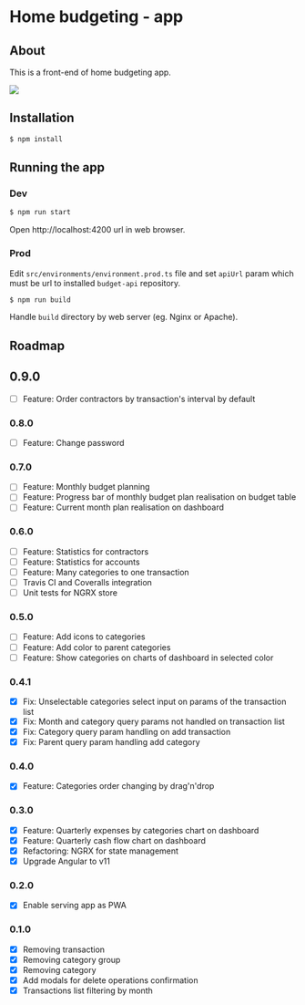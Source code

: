 # Home budgeting - app

## About

This is a front-end of home budgeting app.

![](./docs/preview.png)

## Installation

```bash
$ npm install
```

## Running the app

### Dev

```bash
$ npm run start
```

Open http://localhost:4200 url in web browser.

### Prod

Edit `src/environments/environment.prod.ts` file and set `apiUrl` param which must be url to installed `budget-api` repository.

```bash
$ npm run build
```

Handle `build` directory by web server (eg. Nginx or Apache).

## Roadmap

## 0.9.0

- [ ] Feature: Order contractors by transaction's interval by default

### 0.8.0

- [ ] Feature: Change password

### 0.7.0

- [ ] Feature: Monthly budget planning
- [ ] Feature: Progress bar of monthly budget plan realisation on budget table
- [ ] Feature: Current month plan realisation on dashboard

### 0.6.0

- [ ] Feature: Statistics for contractors
- [ ] Feature: Statistics for accounts
- [ ] Feature: Many categories to one transaction
- [ ] Travis CI and Coveralls integration
- [ ] Unit tests for NGRX store

### 0.5.0

- [ ] Feature: Add icons to categories
- [ ] Feature: Add color to parent categories
- [ ] Feature: Show categories on charts of dashboard in selected color

### 0.4.1

- [x] Fix: Unselectable categories select input on params of the transaction list
- [x] Fix: Month and category query params not handled on transaction list
- [x] Fix: Category query param handling on add transaction
- [x] Fix: Parent query param handling add category

### 0.4.0

- [x] Feature: Categories order changing by drag'n'drop

### 0.3.0

- [x] Feature: Quarterly expenses by categories chart on dashboard
- [x] Feature: Quarterly cash flow chart on dashboard
- [x] Refactoring: NGRX for state management
- [x] Upgrade Angular to v11

### 0.2.0

- [x] Enable serving app as PWA

### 0.1.0

- [x] Removing transaction
- [x] Removing category group
- [x] Removing category
- [x] Add modals for delete operations confirmation
- [x] Transactions list filtering by month
